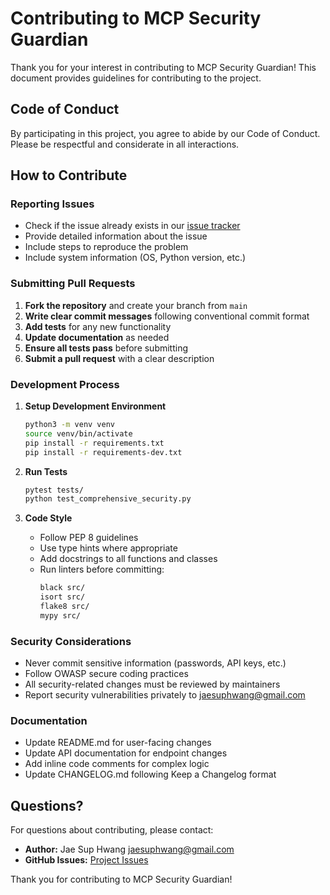# Contributing to MCP Security Guardian

Thank you for your interest in contributing to MCP Security Guardian! This document provides guidelines for contributing to the project.

## Code of Conduct

By participating in this project, you agree to abide by our Code of Conduct. Please be respectful and considerate in all interactions.

## How to Contribute

### Reporting Issues

- Check if the issue already exists in our [issue tracker](https://github.com/your-org/mcp-security-guardian/issues)
- Provide detailed information about the issue
- Include steps to reproduce the problem
- Include system information (OS, Python version, etc.)

### Submitting Pull Requests

1. **Fork the repository** and create your branch from `main`
2. **Write clear commit messages** following conventional commit format
3. **Add tests** for any new functionality
4. **Update documentation** as needed
5. **Ensure all tests pass** before submitting
6. **Submit a pull request** with a clear description

### Development Process

1. **Setup Development Environment**
   ```bash
   python3 -m venv venv
   source venv/bin/activate
   pip install -r requirements.txt
   pip install -r requirements-dev.txt
   ```

2. **Run Tests**
   ```bash
   pytest tests/
   python test_comprehensive_security.py
   ```

3. **Code Style**
   - Follow PEP 8 guidelines
   - Use type hints where appropriate
   - Add docstrings to all functions and classes
   - Run linters before committing:
     ```bash
     black src/
     isort src/
     flake8 src/
     mypy src/
     ```

### Security Considerations

- Never commit sensitive information (passwords, API keys, etc.)
- Follow OWASP secure coding practices
- All security-related changes must be reviewed by maintainers
- Report security vulnerabilities privately to jaesuphwang@gmail.com

### Documentation

- Update README.md for user-facing changes
- Update API documentation for endpoint changes
- Add inline code comments for complex logic
- Update CHANGELOG.md following Keep a Changelog format

## Questions?

For questions about contributing, please contact:
- **Author:** Jae Sup Hwang <jaesuphwang@gmail.com>
- **GitHub Issues:** [Project Issues](https://github.com/your-org/mcp-security-guardian/issues)

Thank you for contributing to MCP Security Guardian!